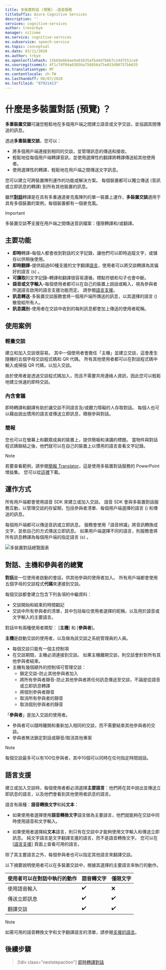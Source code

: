 ```yaml
---
title: 多裝置對話 (預覽) -語音服務
titleSuffix: Azure Cognitive Services
description: ''
services: cognitive-services
author: trevorbye
manager: nitinme
ms.service: cognitive-services
ms.subservice: speech-service
ms.topic: conceptual
ms.date: 03/11/2020
ms.author: trbye
ms.openlocfilehash: 15b69e664ae9a01635afb44d7b6b7c24d7551ce9
ms.sourcegitcommit: 4f1c7df04a03856a756856a75e033d90757bb635
ms.translationtype: MT
ms.contentlocale: zh-TW
ms.lasthandoff: 08/07/2020
ms.locfileid: "87921413"
---
```

# <a name="what-is-multi-device-conversation-preview"></a>什麼是多裝置對話 (預覽) ？

**多重裝置交談**可讓您輕鬆地在多個用戶端之間建立語音或文字交談，並協調其間傳送的訊息。

透過**多重裝置交談**，您可以：

- 將多個用戶端連接到相同的交談，並管理訊息的傳送和接收。
- 輕鬆地從每個用戶端轉譯音訊，並使用選擇性的翻譯將轉譯傳送給其他使用者。
- 使用選擇性的轉譯，輕鬆地在用戶端之間傳送文字訊息。

您可以建立可跨裝置陣列運作的功能或解決方案。 每個裝置都可以獨立傳送 (音訊或立即訊息的轉譯) 到所有其他裝置的訊息。

雖然[**對話**](conversation-transcription.md)轉譯是在具有多重通道麥克風陣列的單一裝置上運作，**多裝置交談**適用于具有多個裝置的案例，每個裝置都有一個麥克風。

>[!IMPORTANT]
> 多裝置交談**不**支援在用戶端之間傳送音訊檔案：僅限轉譯和/或翻譯。

## <a name="key-features"></a>主要功能

- **即時**轉譯–每個人都會收到對話的文字記錄，讓他們可以即時追蹤文字，或儲存以供稍後使用。
- **即時翻譯**–提供超過60種支援的文字翻譯[語言](language-support.md#text-languages)，使用者可以將交談轉譯為其偏好的語言 (s) 。
- **可讀取**的文字記錄–轉譯和翻譯很容易遵循，標點符號和句子也會中斷。
- **語音或文字輸入**–每個使用者都可以在自己的裝置上說話或輸入，視為參與者所選語言啟用的語言支援功能而定。 請參閱[語言支援](language-support.md#speech-to-text)。
- **訊息轉送**-多裝置交談服務會將一個用戶端所傳送的訊息，以其選擇的語言 () 散發給所有人。
- **訊息識別**–使用者在交談中收到的每則訊息都會加上傳送的使用者昵稱。

## <a name="use-cases"></a>使用案例

### <a name="lightweight-conversations"></a>輕量交談

建立和加入交談很容易。 其中一個使用者會擔任「主機」並建立交談，這會產生隨機的五個字母交談程式碼和 QR 代碼。 所有其他使用者都可以在對話程式碼中輸入或掃描 QR 代碼，以加入交談。 

由於使用者是透過交談程式碼加入，而且不需要共用連絡人資訊，因此您可以輕鬆地建立快速的即時交談。

### <a name="inclusive-meetings"></a>內含會議

即時轉譯和翻譯有助於讓交談不同語言及/或聽力障礙的人存取對話。 每個人也可以藉由說出慣用的語言或傳送立即訊息，積極參與對話。

### <a name="presentations"></a>簡報

您也可以在螢幕上和觀眾成員的裝置上，提供簡報和演講的標題。 當物件與對話程式碼聯結之後，他們就可以在自己的裝置上以慣用的語言查看文字記錄。

> [!NOTE]
> 若要查看範例，請參閱[簡報 Translator](https://www.microsoft.com/translator/apps/presentation-translator/)，這是使用多裝置對話服務的 PowerPoint 增益集。 您可以從[這裡](https://download.cnet.com/s/powerpoint-add-in/)下載。

## <a name="how-it-works"></a>運作方式

所有用戶端都會使用語音 SDK 來建立或加入交談。 語音 SDK 會與多裝置對話服務互動，以管理交談的存留期，包括參與者清單、每個用戶端選擇的語言 () 和傳送的訊息。  

每個用戶端都可以傳送音訊或立即訊息。 服務會使用「語音辨識」將音訊轉換成文字，並依自己的方式傳送立即訊息。 如果用戶端選擇不同的語言，則服務會將所有訊息轉譯為每個用戶端的指定語言 (s) 。

![多裝置對話總覽圖表](media/scenarios/multi-device-conversation.png)

## <a name="overview-of-conversation-host-and-participant"></a>對話、主機和參與者的總覽

**對話**是一位使用者啟動的會話，供其他參與的使用者加入。 所有用戶端都會使用五個字母的交談程式**代碼**來連接到交談。

每個交談都會建立包含下列各項的中繼資料：
-    交談開始和結束的時間戳記
-    交談中所有參與者的清單，其中包括每位使用者選擇的昵稱，以及用於語音或文字輸入的主要語言。


對話中有兩種使用者類型： [**主機**] 和 [**參與者**]。

**主機**是啟動交談的使用者，以及做為該交談之系統管理員的人員。
- 每個交談只能有一個主控制項
- 在交談期間，主機必須連接到交談。 如果主機離開交談，則交談會針對所有其他參與者結束。
- 主機有幾個額外的控制項可管理交談： 
    - 鎖定交談-防止其他參與者加入
    - 將所有參與者靜音-防止其他參與者將任何訊息傳送至交談，不論是從語音或立即訊息轉譯
    - 將個別參與者靜音
    - 取消所有參與者的靜音
    - 取消個別參與者的靜音

「**參與者**」是加入交談的使用者。
- 參與者可以隨時離開和重新加入相同的交談，而不需要結束其他參與者的交談。
- 參與者無法鎖定對話或靜音/取消其他專案

> [!NOTE]
> 每個交談最多可以有100位參與者，其中10個可以同時在任何指定時間說話。

## <a name="language-support"></a>語言支援

建立或加入交談時，每個使用者都必須選擇**主要語言**：他們將在其中說出並傳送立即訊息的語言，以及他們會看到其他使用者訊息的語言。

語言有兩種：**語音轉換文字**和純**文本**：
- 如果使用者選擇使用**語音轉換文字**語言做為主要語言，他們就能夠在交談中同時使用語音和文字輸入。

- 如果使用者選擇純**文本**語言，則只有在交談中才能夠使用文字輸入和傳送立即訊息。 純文字語言是文字翻譯支援的語言，而不是語音轉換文字。 您可以在 [[語言支援](supported-languages.md)] 頁面上查看可用的語言。

除了其主要語言之外，每個參與者也可以指定其他語言來翻譯交談。

以下摘要說明使用者可以在多裝置交談中，根據其選擇的主要語言來執行的動作。


| 使用者可以在對話中執行的動作 | 語音轉文字 | 僅限文字 |
|-----------------------------------|----------------|------|
| 使用語音輸入 | ✔️ | ❌ |
| 傳送立即訊息 | ✔️ | ✔️ |
| 翻譯交談 | ✔️ | ✔️ |

> [!NOTE]
> 如需可用的語音轉換文字和文字翻譯語言的清單，請參閱[支援的語言](supported-languages.md)。



## <a name="next-steps"></a>後續步驟

> [!div class="nextstepaction"]
> [即時轉譯對話](quickstarts/multi-device-conversation.md)
